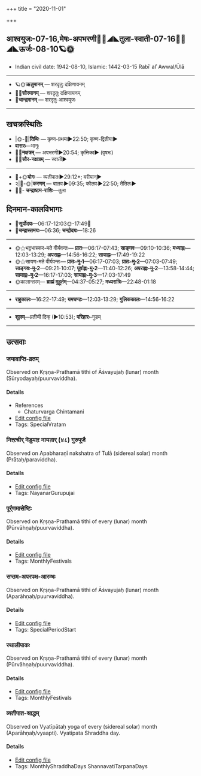 +++
title = "2020-11-01"

+++
## आश्वयुजः-07-16,मेषः-अपभरणी🌛🌌◢◣तुला-स्वाती-07-16🌌🌞◢◣ऊर्जः-08-10🪐🌞
- Indian civil date: 1942-08-10, Islamic: 1442-03-15 Rabīʿ alʾ Awwal/Ūlā
___________________
- 🪐🌞**ऋतुमानम्** — शरदृतुः दक्षिणायनम्
- 🌌🌞**सौरमानम्** — शरदृतुः दक्षिणायनम्
- 🌛**चान्द्रमानम्** — शरदृतुः आश्वयुजः
___________________


## खचक्रस्थितिः
- |🌞-🌛|**तिथिः** — कृष्ण-प्रथमा►22:50; कृष्ण-द्वितीया►  
- **वासरः**—भानुः  
- 🌌🌛**नक्षत्रम्** — अपभरणी►20:54; कृत्तिका► (वृषभः)  
- 🌌🌞**सौर-नक्षत्रम्** — स्वाती►  
___________________
- 🌛+🌞**योगः** — व्यतीपातः►29:12*; वरीयान्►  
- २|🌛-🌞|**करणम्** — बालवः►09:35; कौलवः►22:50; तैतिलः►  
- 🌌🌛- **चन्द्राष्टम-राशिः**—तुला  


## दिनमान-कालविभागाः
- 🌅**सूर्योदयः**—06:17-12:03🌞️-17:49🌇  
- 🌛**चन्द्रास्तमयः**—06:36; **चन्द्रोदयः**—18:26  
___________________
- 🌞⚝भट्टभास्कर-मते वीर्यवन्तः— **प्रातः**—06:17-07:43; **साङ्गवः**—09:10-10:36; **मध्याह्नः**—12:03-13:29; **अपराह्णः**—14:56-16:22; **सायाह्नः**—17:49-19:22  
- 🌞⚝सायण-मते वीर्यवन्तः— **प्रातः-मु॰1**—06:17-07:03; **प्रातः-मु॰2**—07:03-07:49; **साङ्गवः-मु॰2**—09:21-10:07; **पूर्वाह्णः-मु॰2**—11:40-12:26; **अपराह्णः-मु॰2**—13:58-14:44; **सायाह्णः-मु॰2**—16:17-17:03; **सायाह्णः-मु॰3**—17:03-17:49  
- 🌞कालान्तरम्— **ब्राह्मं मुहूर्तम्**—04:37-05:27; **मध्यरात्रिः**—22:48-01:18  
___________________
- **राहुकालः**—16:22-17:49; **यमघण्टः**—12:03-13:29; **गुलिककालः**—14:56-16:22  
___________________
- **शूलम्**—प्रतीची दिक् (►10:53); **परिहारः**–गुडम्  
___________________

## उत्सवाः
### जयावाप्ति-व्रतम्

Observed on Kṛṣṇa-Prathamā tithi of Āśvayujaḥ (lunar) month (Sūryodayaḥ/puurvaviddha). 

#### Details
- References
  - Chaturvarga Chintamani
- [Edit config file](https://github.com/jyotisham/adyatithi/tree/master/general/lunar_month/tithi/07/16/jayAvApti-vratam.toml)
- Tags: SpecialVratam


### निऩ्ऱचीर् नॆडुमाऱ नायऩार् (४८) गुरुपूजै

Observed on Apabharaṇī nakshatra of Tulā (sidereal solar) month (Prātaḥ/paraviddha). 

#### Details
- [Edit config file](https://github.com/jyotisham/adyatithi/tree/master/mahApuruSha/nAyanAr/sidereal_solar_month/nakshatra/07/02/nin2r2acIr%20neDumAr2a%20nAyan2Ar%20%2848%29%20gurupUjai.toml)
- Tags: NayanarGurupujai


### पूर्र्णमासेष्टिः

Observed on Kṛṣṇa-Prathamā tithi of every (lunar) month (Pūrvāhṇaḥ/puurvaviddha). 

#### Details
- [Edit config file](https://github.com/jyotisham/adyatithi/tree/master/gRhya/general/lunar_month/tithi/00/16/pUrNamAseShTiH.toml)
- Tags: MonthlyFestivals


### सप्तम-अपरपक्ष-आरम्भः

Observed on Kṛṣṇa-Prathamā tithi of Āśvayujaḥ (lunar) month (Aparāhṇaḥ/puurvaviddha). 

#### Details
- [Edit config file](https://github.com/jyotisham/adyatithi/tree/master/general/lunar_month/tithi/07/16/saptama-aparapakSa-ArambhaH.toml)
- Tags: SpecialPeriodStart


### स्थालीपाकः

Observed on Kṛṣṇa-Prathamā tithi of every (lunar) month (Pūrvāhṇaḥ/puurvaviddha). 

#### Details
- [Edit config file](https://github.com/jyotisham/adyatithi/tree/master/gRhya/general/lunar_month/tithi/00/16/sthAlIpAkaH_16.toml)
- Tags: MonthlyFestivals


### व्यतीपात-श्राद्धम्

Observed on Vyatīpātaḥ yoga of every (sidereal solar) month (Aparāhṇaḥ/vyaapti). Vyatipata Shraddha day.

#### Details
- [Edit config file](https://github.com/jyotisham/adyatithi/tree/master/devatA/pitR/sidereal_solar_month/yoga/00/17/vyatIpAta-zrAddham.toml)
- Tags: MonthlyShraddhaDays ShannavatiTarpanaDays



